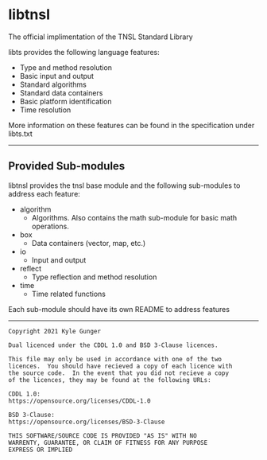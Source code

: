 # libtnsl

The official implimentation of the TNSL Standard Library

libts provides the following language features:
* Type and method resolution
* Basic input and output
* Standard algorithms
* Standard data containers
* Basic platform identification
* Time resolution

More information on these features can be found in the specification under libts.txt

---
## Provided Sub-modules

libtnsl provides the tnsl base module and the following sub-modules to address each feature:
* algorithm
  * Algorithms.  Also contains the math sub-module for basic math operations.
* box
  * Data containers (vector, map, etc.)
* io
  * Input and output
* reflect
  * Type reflection and method resolution
* time
  * Time related functions

Each sub-module should have its own README to address features

---
    Copyright 2021 Kyle Gunger
    
    Dual licenced under the CDDL 1.0 and BSD 3-Clause licences.
    
    This file may only be used in accordance with one of the two
    licences.  You should have recieved a copy of each licence with
    the source code.  In the event that you did not recieve a copy
    of the licences, they may be found at the following URLs:
    
    CDDL 1.0:
    https://opensource.org/licenses/CDDL-1.0
    
    BSD 3-Clause:
    https://opensource.org/licenses/BSD-3-Clause
    
    THIS SOFTWARE/SOURCE CODE IS PROVIDED "AS IS" WITH NO
    WARRENTY, GUARANTEE, OR CLAIM OF FITNESS FOR ANY PURPOSE
    EXPRESS OR IMPLIED
